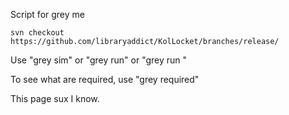Script for grey me

```text
svn checkout https://github.com/libraryaddict/KolLocket/branches/release/
```

Use "grey sim" or "grey run" or "grey run <Turns>"

  To see what are required, use "grey required"
  
  This page sux I know.
